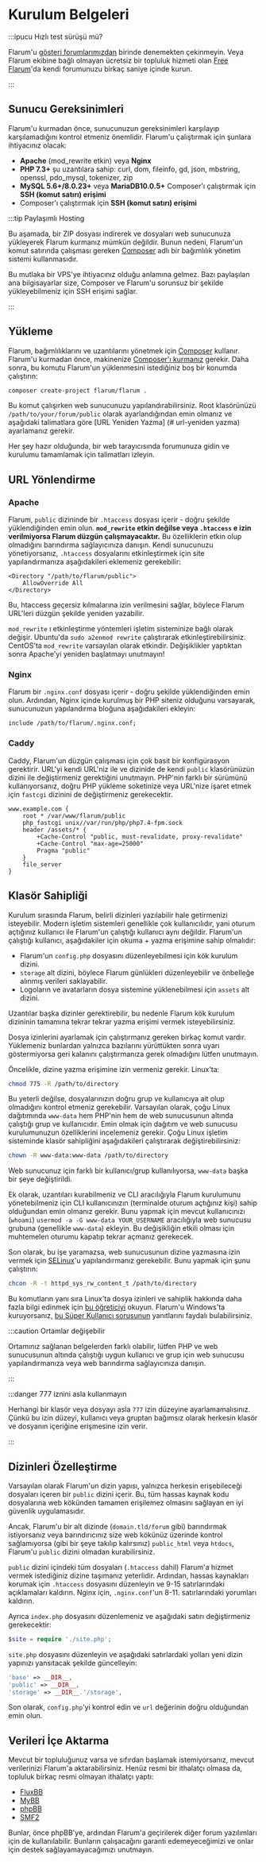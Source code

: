 # Kurulum Belgeleri

:::ipucu Hızlı test sürüşü mü?

Flarum'u [gösteri forumlarımızdan](https://discuss.flarum.org/d/21101) birinde denemekten çekinmeyin. Veya Flarum ekibine bağlı olmayan ücretsiz bir topluluk hizmeti olan [Free Flarum](https://www.freeflarum.com)'da kendi forumunuzu birkaç saniye içinde kurun.

:::

## Sunucu Gereksinimleri

Flarum'u kurmadan önce, sunucunuzun gereksinimleri karşılayıp karşılamadığını kontrol etmeniz önemlidir. Flarum'u çalıştırmak için şunlara ihtiyacınız olacak:

* **Apache** (mod_rewrite etkin) veya **Nginx**
* **PHP 7.3+** şu uzantılara sahip: curl, dom, fileinfo, gd, json, mbstring, openssl, pdo\_mysql, tokenizer, zip
* **MySQL 5.6+/8.0.23+** veya **MariaDB10.0.5+** Composer'ı çalıştırmak için **SSH (komut satırı) erişimi**
* Composer'ı çalıştırmak için **SSH (komut satırı) erişimi**

:::tip Paylaşımlı Hosting

Bu aşamada, bir ZIP dosyası indirerek ve dosyaları web sunucunuza yükleyerek Flarum kurmanız mümkün değildir. Bunun nedeni, Flarum'un komut satırında çalışması gereken [Composer](https://getcomposer.org) adlı bir bağımlılık yönetim sistemi kullanmasıdır.

Bu mutlaka bir VPS'ye ihtiyacınız olduğu anlamına gelmez. Bazı paylaşılan ana bilgisayarlar size, Composer ve Flarum'u sorunsuz bir şekilde yükleyebilmeniz için SSH erişimi sağlar.

:::

## Yükleme

Flarum, bağımlılıklarını ve uzantılarını yönetmek için [Composer](https://getcomposer.org) kullanır. Flarum'u kurmadan önce, makinenize [Composer'ı kurmanız](https://getcomposer.org) gerekir. Daha sonra, bu komutu Flarum'un yüklenmesini istediğiniz boş bir konumda çalıştırın:

```bash
composer create-project flarum/flarum .
```

Bu komut çalışırken web sunucunuzu yapılandırabilirsiniz. Root klasörünüzü `/path/to/your/forum/public` olarak ayarlandığından emin olmanız ve aşağıdaki talimatlara göre \[URL Yeniden Yazma\] (# url-yeniden yazma) ayarlamanız gerekir.

Her şey hazır olduğunda, bir web tarayıcısında forumunuza gidin ve kurulumu tamamlamak için talimatları izleyin.

## URL Yönlendirme

### Apache

Flarum, `public` dizininde bir `.htaccess` dosyası içerir - doğru şekilde yüklendiğinden emin olun. **`mod_rewrite` etkin değilse veya `.htaccess` e izin verilmiyorsa Flarum düzgün çalışmayacaktır.** Bu özelliklerin etkin olup olmadığını barındırma sağlayıcınıza danışın. Kendi sunucunuzu yönetiyorsanız, `.htaccess` dosyalarını etkinleştirmek için site yapılandırmanıza aşağıdakileri eklemeniz gerekebilir:

```
<Directory "/path/to/flarum/public">
    AllowOverride All
</Directory>
```

Bu, htaccess geçersiz kılmalarına izin verilmesini sağlar, böylece Flarum URL'leri düzgün şekilde yeniden yazabilir.

`mod_rewrite` ı etkinleştirme yöntemleri işletim sisteminize bağlı olarak değişir. Ubuntu'da `sudo a2enmod rewrite` çalıştırarak etkinleştirebilirsiniz. CentOS'ta `mod_rewrite` varsayılan olarak etkindir. Değişiklikler yaptıktan sonra Apache'yi yeniden başlatmayı unutmayın!

### Nginx

Flarum bir `.nginx.conf` dosyası içerir - doğru şekilde yüklendiğinden emin olun. Ardından, Nginx içinde kurulmuş bir PHP siteniz olduğunu varsayarak, sunucunuzun yapılandırma bloğuna aşağıdakileri ekleyin:

```nginx
include /path/to/flarum/.nginx.conf;
```

### Caddy

Caddy, Flarum'un düzgün çalışması için çok basit bir konfigürasyon gerektirir. URL'yi kendi URL'niz ile ve dizinide de kendi `public` klasörünüzün dizini ile değiştirmeniz gerektiğini unutmayın. PHP'nin farklı bir sürümünü kullanıyorsanız, doğru PHP yükleme soketinize veya URL'nize işaret etmek için `fastcgi` dizinini de değiştirmeniz gerekecektir.

```
www.example.com {
    root * /var/www/flarum/public
    php_fastcgi unix//var/run/php/php7.4-fpm.sock
    header /assets/* {
        +Cache-Control "public, must-revalidate, proxy-revalidate"
        +Cache-Control "max-age=25000"
        Pragma "public"
    }
    file_server
}
```
## Klasör Sahipliği

Kurulum sırasında Flarum, belirli dizinleri yazılabilir hale getirmenizi isteyebilir. Modern işletim sistemleri genellikle çok kullanıcılıdır, yani oturum açtığınız kullanıcı ile Flarum'un çalıştığı kullanıcı aynı değildir. Flarum'un çalıştığı kullanıcı, aşağıdakiler için okuma + yazma erişimine sahip olmalıdır:

- Flarum'un `config.php` dosyasını düzenleyebilmesi için kök kurulum dizini.
- `storage` alt dizini, böylece Flarum günlükleri düzenleyebilir ve önbelleğe alınmış verileri saklayabilir.
- Logoların ve avatarların dosya sistemine yüklenebilmesi için `assets` alt dizini.

Uzantılar başka dizinler gerektirebilir, bu nedenle Flarum kök kurulum dizininin tamamına tekrar tekrar yazma erişimi vermek isteyebilirsiniz.

Dosya izinlerini ayarlamak için çalıştırmanız gereken birkaç komut vardır. Yüklemeniz bunlardan yalnızca bazılarını yürüttükten sonra uyarı göstermiyorsa geri kalanını çalıştırmanıza gerek olmadığını lütfen unutmayın.

Öncelikle, dizine yazma erişimine izin vermeniz gerekir. Linux'ta:

```bash
chmod 775 -R /path/to/directory
```

Bu yeterli değilse, dosyalarınızın doğru grup ve kullanıcıya ait olup olmadığını kontrol etmeniz gerekebilir. Varsayılan olarak, çoğu Linux dağıtımında `www-data` hem PHP'nin hem de web sunucusunun altında çalıştığı grup ve kullanıcıdır. Emin olmak için dağıtım ve web sunucusu kurulumunuzun özelliklerini incelemeniz gerekir. Çoğu Linux işletim sisteminde klasör sahipliğini aşağıdakileri çalıştırarak değiştirebilirsiniz:

```bash
chown -R www-data:www-data /path/to/directory
```

Web sunucunuz için farklı bir kullanıcı/grup kullanılıyorsa, `www-data` başka bir şeye değiştirildi.

Ek olarak, uzantıları kurabilmeniz ve CLI aracılığıyla Flarum kurulumunu yönetebilmeniz için CLI kullanıcınızın (terminalde oturum açtığınız kişi) sahip olduğundan emin olmanız gerekir. Bunu yapmak için mevcut kullanıcınızı (`whoami`) `usermod -a -G www-data YOUR_USERNAME` aracılığıyla web sunucusu grubuna (genellikle `www-data`) ekleyin. Bu değişikliğin etkili olması için muhtemelen oturumu kapatıp tekrar açmanız gerekecek.

Son olarak, bu işe yaramazsa, web sunucusunun dizine yazmasına izin vermek için [SELinux](https://www.redhat.com/en/topics/linux/what-is-selinux)'u yapılandırmanız gerekebilir. Bunu yapmak için şunu çalıştırın:

```bash
chcon -R -t httpd_sys_rw_content_t /path/to/directory
```

Bu komutların yanı sıra Linux'ta dosya izinleri ve sahiplik hakkında daha fazla bilgi edinmek için [bu öğreticiyi](https://www.thegeekdiary.com/understanding-basic-file-permissions-and-ownership-in-linux/) okuyun. Flarum'u Windows'ta kuruyorsanız, [bu Süper Kullanıcı sorusunun](https://superuser.com/questions/106181/equivalent-of-chmod-to-change-file-permissions-in-windows) yanıtlarını faydalı bulabilirsiniz.

:::caution Ortamlar değişebilir

Ortamınız sağlanan belgelerden farklı olabilir, lütfen PHP ve web sunucusunun altında çalıştığı uygun kullanıcı ve grup için web sunucusu yapılandırmanıza veya web barındırma sağlayıcınıza danışın.

:::

:::danger 777 iznini asla kullanmayın

Herhangi bir klasör veya dosyayı asla `777` izin düzeyine ayarlamamalısınız. Çünkü bu izin düzeyi, kullanıcı veya gruptan bağımsız olarak herkesin klasör ve dosyanın içeriğine erişmesine izin verir.

:::

## Dizinleri Özelleştirme

Varsayılan olarak Flarum'un dizin yapısı, yalnızca herkesin erişebileceği dosyaları içeren bir `public` dizini içerir. Bu, tüm hassas kaynak kodu dosyalarına web kökünden tamamen erişilemez olmasını sağlayan en iyi güvenlik uygulamasıdır.

Ancak, Flarum'u bir alt dizinde (`domain.tld/forum` gibi) barındırmak istiyorsanız veya barındırıcınız size web kökünüz üzerinde kontrol sağlamıyorsa (gibi bir şeye takılıp kalırsınız) `public_html` veya `htdocs`, Flarum'u `public` dizini olmadan kurabilirsiniz.

`public` dizini içindeki tüm dosyaları (`.htaccess` dahil) Flarum'a hizmet vermek istediğiniz dizine taşımanız yeterlidir. Ardından, hassas kaynakları korumak için `.htaccess` dosyasını düzenleyin ve 9-15 satırlarındaki açıklamaları kaldırın. Nginx için, `.nginx.conf`'un 8-11. satırlarındaki yorumları kaldırın.

Ayrıca `index.php` dosyasını düzenlemeniz ve aşağıdaki satırı değiştirmeniz gerekecektir:

```php
$site = require './site.php';
```

 `site.php` dosyasını düzenleyin ve aşağıdaki satırlardaki yolları yeni dizin yapınızı yansıtacak şekilde güncelleyin:

```php
'base' => __DIR__,
'public' => __DIR__,
'storage' => __DIR__.'/storage',
```

Son olarak, `config.php`'yi kontrol edin ve `url` değerinin doğru olduğundan emin olun.

## Verileri İçe Aktarma

Mevcut bir topluluğunuz varsa ve sıfırdan başlamak istemiyorsanız, mevcut verilerinizi Flarum'a aktarabilirsiniz. Henüz resmi bir ithalatçı olmasa da, topluluk birkaç resmi olmayan ithalatçı yaptı:

* [FluxBB](https://discuss.flarum.org/d/3867-fluxbb-to-flarum-migration-tool)
* [MyBB](https://discuss.flarum.org/d/5506-mybb-migrate-script)
* [phpBB](https://discuss.flarum.org/d/1117-phpbb-migrate-script-updated-for-beta-5)
* [SMF2](https://github.com/ItalianSpaceAstronauticsAssociation/smf2_to_flarum)

Bunlar, önce phpBB'ye, ardından Flarum'a geçirilerek diğer forum yazılımları için de kullanılabilir. Bunların çalışacağını garanti edemeyeceğimizi ve onlar için destek sağlayamayacağımızı unutmayın.
